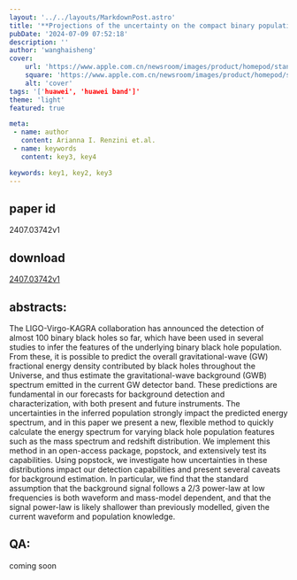 ```yaml
---
layout: '../../layouts/MarkdownPost.astro'
title: '**Projections of the uncertainty on the compact binary population background using popstock**'
pubDate: '2024-07-09 07:52:18'
description: ''
author: 'wanghaisheng'
cover:
    url: 'https://www.apple.com.cn/newsroom/images/product/homepod/standard/Apple-HomePod-hero-230118_big.jpg.large_2x.jpg'
    square: 'https://www.apple.com.cn/newsroom/images/product/homepod/standard/Apple-HomePod-hero-230118_big.jpg.large_2x.jpg'
    alt: 'cover'
tags: '['huawei', 'huawei band']' 
theme: 'light'
featured: true

meta:
 - name: author
   content: Arianna I. Renzini et.al.
 - name: keywords
   content: key3, key4

keywords: key1, key2, key3
---
```


## paper id
2407.03742v1
## download
[2407.03742v1](http://arxiv.org/abs/2407.03742v1)
## abstracts:
The LIGO-Virgo-KAGRA collaboration has announced the detection of almost 100 binary black holes so far, which have been used in several studies to infer the features of the underlying binary black hole population. From these, it is possible to predict the overall gravitational-wave (GW) fractional energy density contributed by black holes throughout the Universe, and thus estimate the gravitational-wave background (GWB) spectrum emitted in the current GW detector band. These predictions are fundamental in our forecasts for background detection and characterization, with both present and future instruments. The uncertainties in the inferred population strongly impact the predicted energy spectrum, and in this paper we present a new, flexible method to quickly calculate the energy spectrum for varying black hole population features such as the mass spectrum and redshift distribution. We implement this method in an open-access package, popstock, and extensively test its capabilities. Using popstock, we investigate how uncertainties in these distributions impact our detection capabilities and present several caveats for background estimation. In particular, we find that the standard assumption that the background signal follows a 2/3 power-law at low frequencies is both waveform and mass-model dependent, and that the signal power-law is likely shallower than previously modelled, given the current waveform and population knowledge.
## QA:
coming soon
